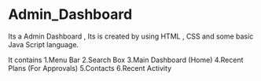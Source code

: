 # Admin_Dashboard

Its a Admin Dashboard , Its is created by using HTML , CSS and some basic Java Script language.

It contains
1.Menu Bar
2.Search Box
3.Main Dashboard (Home)
4.Recent Plans (For Approvals)
5.Contacts
6.Recent Activity



